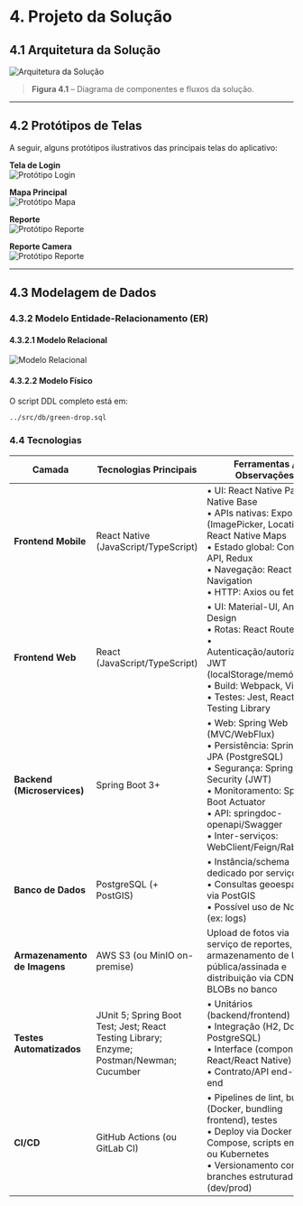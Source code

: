 # 4. Projeto da Solução

## 4.1 Arquitetura da Solução

![Arquitetura da Solução](https://github.com/user-attachments/assets/86e77b03-d006-451f-96f6-1d396158e599)

> **Figura 4.1** – Diagrama de componentes e fluxos da solução.

---

## 4.2 Protótipos de Telas

A seguir, alguns protótipos ilustrativos das principais telas do aplicativo:

**Tela de Login**  
![Protótipo Login](docs/images/login.jpeg)

**Mapa Principal**  
![Protótipo Mapa](docs/images/home.jpeg)

**Reporte**  
![Protótipo Reporte](docs/images/report2.jpeg)

**Reporte Camera**  
![Protótipo Reporte](docs/images/reportCam.jpeg)

---

## 4.3 Modelagem de Dados

### 4.3.2 Modelo Entidade-Relacionamento (ER)

#### 4.3.2.1 Modelo Relacional

![Modelo Relacional](https://github.com/user-attachments/assets/eafa2740-9b32-42b9-ad5a-25c058f241ab)

#### 4.3.2.2 Modelo Físico

O script DDL completo está em:  
```txt
../src/db/green-drop.sql
```

### 4.4 Tecnologias
| Camada                       | Tecnologias Principais                                                                   | Ferramentas / Observações                                                                                                                                                                                                                        |
| ---------------------------- | ---------------------------------------------------------------------------------------- | ------------------------------------------------------------------------------------------------------------------------------------------------------------------------------------------------------------------------------------------------ |
| **Frontend Mobile**          | React Native (JavaScript/TypeScript)                                                     | • UI: React Native Paper, Native Base<br>• APIs nativas: Expo (ImagePicker, Location), React Native Maps<br>• Estado global: Context API, Redux<br>• Navegação: React Navigation<br>• HTTP: Axios ou fetch                                       |
| **Frontend Web**             | React (JavaScript/TypeScript)                                                            | • UI: Material-UI, Ant Design<br>• Rotas: React Router<br>• Autenticação/autorização: JWT (localStorage/memória)<br>• Build: Webpack, Vite<br>• Testes: Jest, React Testing Library                                                              |
| **Backend (Microservices)**  | Spring Boot 3+                                                                           | • Web: Spring Web (MVC/WebFlux)<br>• Persistência: Spring Data JPA (PostgreSQL)<br>• Segurança: Spring Security (JWT)<br>• Monitoramento: Spring Boot Actuator<br>• API: springdoc-openapi/Swagger<br>• Inter-serviços: WebClient/Feign/RabbitMQ |
| **Banco de Dados**           | PostgreSQL (+ PostGIS)                                                                   | • Instância/schema dedicado por serviço<br>• Consultas geoespaciais via PostGIS<br>• Possível uso de NoSQL (ex: logs)                                                                                                                            |
| **Armazenamento de Imagens** | AWS S3 (ou MinIO on-premise)                                                             | Upload de fotos via serviço de reportes, armazenamento de URL pública/assinada e distribuição via CDN; evita BLOBs no banco                                                                                                                      |
| **Testes Automatizados**     | JUnit 5; Spring Boot Test; Jest; React Testing Library; Enzyme; Postman/Newman; Cucumber | • Unitários (backend/frontend)<br>• Integração (H2, Docker-PostgreSQL)<br>• Interface (componentes React/React Native)<br>• Contrato/API end-to-end                                                                                              |
| **CI/CD**                    | GitHub Actions (ou GitLab CI)                                                            | • Pipelines de lint, build (Docker, bundling frontend), testes<br>• Deploy via Docker Compose, scripts em VM ou Kubernetes<br>• Versionamento com Git e branches estruturadas (dev/prod)                                                         |
